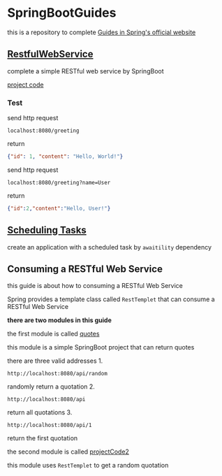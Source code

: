 # SpringBootGuides
this is a repository to complete [Guides in Spring's official website](https://spring.io/guides#gettingStarted)

## [RestfulWebService](https://spring.io/guides/gs/rest-service/)

complete a simple RESTful web service by SpringBoot

[project code](RESTfulWebService/projectCode)

### Test

send http request
```http request
localhost:8080/greeting
```
return 
```json
{"id": 1, "content": "Hello, World!"}
```
send http request
```http request
localhost:8080/greeting?name=User
```
return 
```json
{"id":2,"content":"Hello, User!"}
```

## [Scheduling Tasks](https://spring.io/guides/gs/scheduling-tasks/)
create an application with a scheduled task by `awaitility` dependency

## Consuming a RESTful Web Service
this guide is about how to consuming a RESTful Web Service

Spring provides a template class called `RestTemplet` that can consume a RESTful Web Service

**there are two modules in this guide**

the first module is called [quotes](https://github.com/spring-guides/quoters)

this module is a simple SpringBoot project that can return quotes

there are three valid addresses
1. 
```http request
http://localhost:8080/api/random
```
randomly return a quotation
2.
```http request
http://localhost:8080/api
```
return all quotations
3.
```http request
http://localhost:8080/api/1
```
return the first quotation

the second module is called [projectCode2](RESTfulWebService/projectCode2)

this module uses `RestTemplet` to get a random quotation



